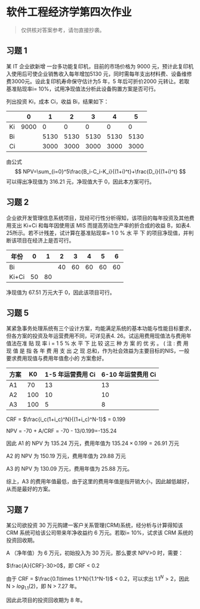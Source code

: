 # 软件工程经济学第四次作业

> 仅供核对答案参考，请勿直接抄袭。

## 习题 1

某 IT 企业欲新增 一台多功能复印机，目前的市场价格为 9000 元，预计此复印机入使用后可使企业销售收入每年增加5130 元，同时需每年支出材料费、设备维修费3000元。设此复印机寿命保守估计为5 年，5 年后可折价2000 元转让。若取基准贴现率i= 10%，试用净现值法分析此设备购置方案是否可行。

列出投资 Ki，成本 Ci，收益 Bi，结果如下：

|      | 0    | 1    | 2    | 3    | 4    | 5    |
| ---- | ---- | ---- | ---- | ---- | ---- | ---- |
| Ki   | 9000 | 0    | 0    | 0    | 0    | 0    |
| Bi   |      | 5130 | 5130 | 5130 | 5130 | 5130 |
| Ci   |      | 3000 | 3000 | 3000 | 3000 | 3000 |

由公式
$$
NPV=\sum_{i=0}^5\frac{B_i-C_i-K_i}{(1+i)^t}+\frac{D_i}{(1+i)^t}
$$
可以得出净现值为 316.21 元，净现值大于 0，因此本方案可行。

## 习题 2

企业欲开发管理信息系统项目，现经可行性分析得知，该项目的每年投资及其他费用支出 Ki+Ci 和每年因使用该 MIS 而提高劳动生产率的折合成的收益 B，如表4. 25所示。若不计残差，试计算在基准贴现率= 1 0 % 水 平 下 的项目净现值，并判断该项目在经济上是否可行。

| 年份  | 0    | 1    | 2    | 3    | 4    | 5    | 6    |
| ----- | ---- | ---- | ---- | ---- | ---- | ---- | ---- |
| Bi    |      |      | 40   | 60   | 60   | 60   | 60   |
| Ki+Ci | 50   | 80   |      |      |      |      |      |

净现值为 67.51 万元大于 0，因此该项目可行。

## 习题 5

某紧急事务处理系统有三个设计方案，均能满足系统的基本功能与性能目标要求，但各方案的投资及年运营费用不同，可详见表4. 26。试运用费用现值法与费用年值法在准 贴 现 率 i = 1 5 % 水 平 下 比 较 这三 种 方 案 的 优 劣 。 ( 注 : 费 用 现 值 是 指 各 年 费 用 支 出 之 现 总和，作为社会效益为主要目标的NIS，一般要求费用现值与费用年值愈小的 方案愈好。

| 方案 | K0   | 1-5 年运营费用 Ci | 6-10 年运营费用 Ci |
| ---- | ---- | ----------------- | ------------------ |
| A1   | 70   | 13                | 13                 |
| A2   | 100  | 10                | 10                 |
| A3   | 100  | 5                 | 8                  |

CRF = $\frac{i_c(1+i_c)^N}{(1+i_c)^N-1}$ = 0.199

NPV = -70 + A/CRF = -70 - 13/0.199=-135.24

因此 A1 的 NPV 为 135.24 万元，费用年值为 $135.24\times 0.199=26.91$ 万元

A2 的 NPV 为 150.19 万元，费用年值为 29.88 万元

A3 的 NPV 为 130.09 万元，费用年值为 25.88 万元。

综上，A3 的费用年值最低，由于这里的费用年值是指开销大小，因此越低越好，从而是最好的方案。

## 习题 7

某公司欲投资 30 万元购建一客户关系管理(CRM)系统，经分析与计算得知该 CRM 系统可给该公司带来年净收益约 6 万元。若取i= 10%，试求该 CRM 系统的投资回收期。

A （净年值）为 6 万元，初始投入为 30 万元，那么要求 NPV>0 时，需要：

$\frac{A}{CRF}-30>0$，即 CRF < 0.2

由于 CRF = $\frac{0.1\times 1.1^N}{1.1^N-1}$ < 0.2，可以求出 $1.1^N  > 2$，因此 N > $log_{1.1}(2)$，即 N > 7.27 年。

因此此项目的投资回收期为 8 年。
